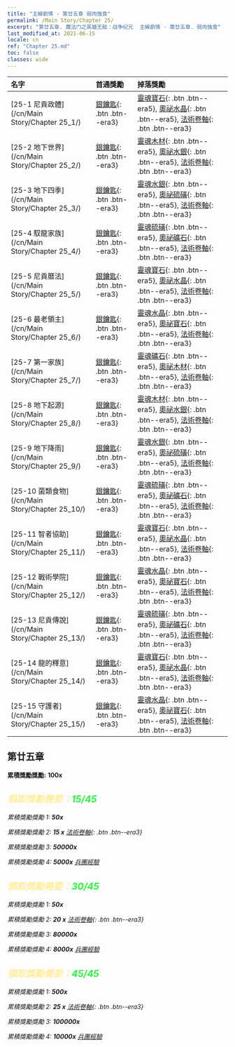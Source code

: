 ```yaml
---
title: "主線劇情 - 第廿五章 弱肉強食"
permalink: /Main Story/Chapter 25/
excerpt: "第廿五章. 魔法门之英雄无敌：战争纪元  主線劇情 - 第廿五章. 弱肉強食"
last_modified_at: 2021-06-15
locale: cn
ref: "Chapter 25.md"
toc: false
classes: wide
---
```


  | 名字 |  首通獎勵 | 掉落獎勵 |
  |:------------|:------------|:------------| 
  | [25-1 尼貢政體](/cn/Main Story/Chapter 25_1/) | [銀鑰匙](/cn/Items/con_693/){: .btn .btn--era3} | [靈魂寶石](/cn/Items/mat_86/){: .btn .btn--era5}, [奧祕水晶](/cn/Items/mat_80/){: .btn .btn--era5}, [法術卷軸](/cn/Items/con_694/){: .btn .btn--era3} |
  | [25-2 地下世界](/cn/Main Story/Chapter 25_2/) | [銀鑰匙](/cn/Items/con_693/){: .btn .btn--era3} | [靈魂木材](/cn/Items/mat_83/){: .btn .btn--era5}, [奧祕水銀](/cn/Items/mat_77/){: .btn .btn--era5}, [法術卷軸](/cn/Items/con_694/){: .btn .btn--era3} |
  | [25-3 地下四季](/cn/Main Story/Chapter 25_3/) | [銀鑰匙](/cn/Items/con_693/){: .btn .btn--era3} | [靈魂水銀](/cn/Items/mat_84/){: .btn .btn--era5}, [奧祕硫磺](/cn/Items/mat_78/){: .btn .btn--era5}, [法術卷軸](/cn/Items/con_694/){: .btn .btn--era3} |
  | [25-4 馭龍家族](/cn/Main Story/Chapter 25_4/) | [銀鑰匙](/cn/Items/con_693/){: .btn .btn--era3} | [靈魂硫磺](/cn/Items/mat_85/){: .btn .btn--era5}, [奧祕礦石](/cn/Items/mat_75/){: .btn .btn--era5}, [法術卷軸](/cn/Items/con_694/){: .btn .btn--era3} |
  | [25-5 尼貢曆法](/cn/Main Story/Chapter 25_5/) | [銀鑰匙](/cn/Items/con_693/){: .btn .btn--era3} | [靈魂寶石](/cn/Items/mat_86/){: .btn .btn--era5}, [奧祕水晶](/cn/Items/mat_80/){: .btn .btn--era5}, [法術卷軸](/cn/Items/con_694/){: .btn .btn--era3} |
  | [25-6 最老領主](/cn/Main Story/Chapter 25_6/) | [銀鑰匙](/cn/Items/con_693/){: .btn .btn--era3} | [靈魂水晶](/cn/Items/mat_87/){: .btn .btn--era5}, [奧祕寶石](/cn/Items/mat_79/){: .btn .btn--era5}, [法術卷軸](/cn/Items/con_694/){: .btn .btn--era3} |
  | [25-7 第一家族](/cn/Main Story/Chapter 25_7/) | [銀鑰匙](/cn/Items/con_693/){: .btn .btn--era3} | [靈魂礦石](/cn/Items/mat_82/){: .btn .btn--era5}, [奧祕木材](/cn/Items/mat_76/){: .btn .btn--era5}, [法術卷軸](/cn/Items/con_694/){: .btn .btn--era3} |
  | [25-8 地下起源](/cn/Main Story/Chapter 25_8/) | [銀鑰匙](/cn/Items/con_693/){: .btn .btn--era3} | [靈魂木材](/cn/Items/mat_83/){: .btn .btn--era5}, [奧祕水銀](/cn/Items/mat_77/){: .btn .btn--era5}, [法術卷軸](/cn/Items/con_694/){: .btn .btn--era3} |
  | [25-9 地下降雨](/cn/Main Story/Chapter 25_9/) | [銀鑰匙](/cn/Items/con_693/){: .btn .btn--era3} | [靈魂水銀](/cn/Items/mat_84/){: .btn .btn--era5}, [奧祕硫磺](/cn/Items/mat_78/){: .btn .btn--era5}, [法術卷軸](/cn/Items/con_694/){: .btn .btn--era3} |
  | [25-10 菌類食物](/cn/Main Story/Chapter 25_10/) | [銀鑰匙](/cn/Items/con_693/){: .btn .btn--era3} | [靈魂硫磺](/cn/Items/mat_85/){: .btn .btn--era5}, [奧祕礦石](/cn/Items/mat_75/){: .btn .btn--era5}, [法術卷軸](/cn/Items/con_694/){: .btn .btn--era3} |
  | [25-11 智者協助](/cn/Main Story/Chapter 25_11/) | [銀鑰匙](/cn/Items/con_693/){: .btn .btn--era3} | [靈魂寶石](/cn/Items/mat_86/){: .btn .btn--era5}, [奧祕水晶](/cn/Items/mat_80/){: .btn .btn--era5}, [法術卷軸](/cn/Items/con_694/){: .btn .btn--era3} |
  | [25-12 戰術學院](/cn/Main Story/Chapter 25_12/) | [銀鑰匙](/cn/Items/con_693/){: .btn .btn--era3} | [靈魂水晶](/cn/Items/mat_87/){: .btn .btn--era5}, [奧祕寶石](/cn/Items/mat_79/){: .btn .btn--era5}, [法術卷軸](/cn/Items/con_694/){: .btn .btn--era3} |
  | [25-13 尼貢傳說](/cn/Main Story/Chapter 25_13/) | [銀鑰匙](/cn/Items/con_693/){: .btn .btn--era3} | [靈魂硫磺](/cn/Items/mat_85/){: .btn .btn--era5}, [奧祕礦石](/cn/Items/mat_75/){: .btn .btn--era5}, [法術卷軸](/cn/Items/con_694/){: .btn .btn--era3} |
  | [25-14 龍的釋意](/cn/Main Story/Chapter 25_14/) | [銀鑰匙](/cn/Items/con_693/){: .btn .btn--era3} | [靈魂寶石](/cn/Items/mat_86/){: .btn .btn--era5}, [奧祕水晶](/cn/Items/mat_80/){: .btn .btn--era5}, [法術卷軸](/cn/Items/con_694/){: .btn .btn--era3} |
  | [25-15 守護者](/cn/Main Story/Chapter 25_15/) | [銀鑰匙](/cn/Items/con_693/){: .btn .btn--era3} | [靈魂水晶](/cn/Items/mat_87/){: .btn .btn--era5}, [奧祕寶石](/cn/Items/mat_79/){: .btn .btn--era5}, [法術卷軸](/cn/Items/con_694/){: .btn .btn--era3} |


##  第廿五章

 **累積獎勵獎勵:**  **100x** <i class="fas fa-gem"/>



## <span style="color: #ffeea0">   領取獎勵需要：</span><span style="color: #27f73a">15/45</span>

 累積獎勵獎勵 1:  **50x** <i class="fas fa-gem"/>

 累積獎勵獎勵 2: **15 x** [法術卷軸](/cn/Items/con_694/){: .btn .btn--era3}

 累積獎勵獎勵 3:  **50000x** <i class="fas fa-coins"/>

 累積獎勵獎勵 4:  **5000x** [兵團經驗](/cn/Items/con_902/)



## <span style="color: #ffeea0">   領取獎勵需要：</span><span style="color: #27f73a">30/45</span>

 累積獎勵獎勵 1:  **50x** <i class="fas fa-gem"/>

 累積獎勵獎勵 2: **20 x** [法術卷軸](/cn/Items/con_694/){: .btn .btn--era3}

 累積獎勵獎勵 3:  **80000x** <i class="fas fa-coins"/>

 累積獎勵獎勵 4:  **8000x** [兵團經驗](/cn/Items/con_902/)



## <span style="color: #ffeea0">   領取獎勵需要：</span><span style="color: #27f73a">45/45</span>

 累積獎勵獎勵 1:  **500x** <i class="fas fa-gem"/>

 累積獎勵獎勵 2: **25 x** [法術卷軸](/cn/Items/con_694/){: .btn .btn--era3}

 累積獎勵獎勵 3:  **100000x** <i class="fas fa-coins"/>

 累積獎勵獎勵 4:  **10000x** [兵團經驗](/cn/Items/con_902/)

